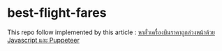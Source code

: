 # best-flight-fares

This repo follow implemented by this article : [หาตั๋วเครื่องบินราคาถูกล่วงหน้าด้วย Javascript และ Puppeteer](https://peerasak.com/post/how-to-get-best-flight-fares-with-js)